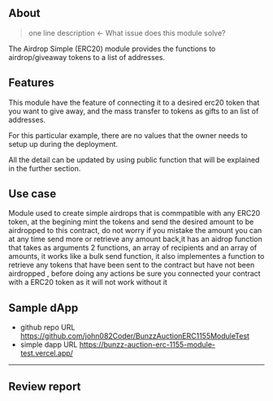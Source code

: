 ## About
> one line description ← What issue does this module solve?

The Airdrop Simple (ERC20) module provides the functions to airdrop/giveaway tokens to a list of addresses.

## Features

This module have the feature of connecting it to a desired erc20 token that you want to give away, and the mass transfer to tokens as gifts to an list of addresses.

For this particular example, there are no values that the owner needs to setup up during the deployment.

All the detail can be updated by using public function that will be explained in the further section.

## Use case

Module used to create simple airdrops that is commpatible with any ERC20 token, at the begining mint the tokens and send the desired amount to be airdropped to this contract, do not worry if you mistake the amount you can at any time send more or retrieve any amount back,it has an aidrop function that takes as arguments 2 functions, an array of recipients and an array of amounts, it works like a bulk send function, it also implementes a function to retrieve any tokens that have been sent to the contract but have not been airdropped , before doing any actions be sure you connected your contract with a ERC20 token as it will not work without it

## Sample dApp
- github repo URL
    https://github.com/john082Coder/BunzzAuctionERC1155ModuleTest
- simple dapp URL
    https://bunzz-auction-erc-1155-module-test.vercel.app/

---
## Review report
